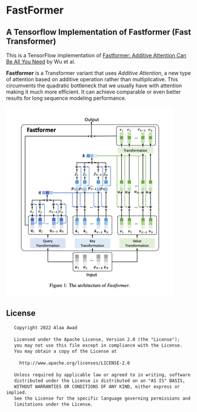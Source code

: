 # FastFormer

## A Tensorflow Implementation of Fastformer (Fast Transformer) 

This is a TensorFlow implementation of [Fastformer: Additive Attention Can Be All You Need](https://arxiv.org/abs/2108.09084) by Wu et al. 

**Fastformer** is a Transformer variant that uses _Additive Attention_, a new type of attention based on additive operation rather than multiplicative. This circumvents the quadratic bottleneck that we usually have with attention making it much more efficient. It can achieve comparable or even better results for long sequence modeling performance.

![architecture.png](images/architecture.png)


## License

```
   Copyright 2022 Alaa Awad

   Licensed under the Apache License, Version 2.0 (the "License");
   you may not use this file except in compliance with the License.
   You may obtain a copy of the License at

     http://www.apache.org/licenses/LICENSE-2.0

   Unless required by applicable law or agreed to in writing, software
   distributed under the License is distributed on an "AS IS" BASIS,
   WITHOUT WARRANTIES OR CONDITIONS OF ANY KIND, either express or implied.
   See the License for the specific language governing permissions and
   limitations under the License.
```